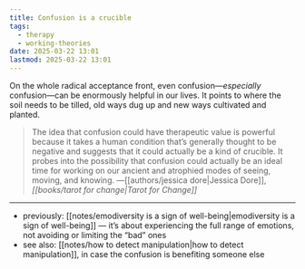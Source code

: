 ```yaml
---
title: Confusion is a crucible
tags:
  - therapy
  - working-theories
date: 2025-03-22 13:01
lastmod: 2025-03-22 13:01
---
```

On the whole radical acceptance front, even confusion—*especially* confusion—can be enormously helpful in our lives. It points to where the soil needs to be tilled, old ways dug up and new ways cultivated and planted.

> The idea that confusion could have therapeutic value is powerful because it takes a human condition that’s generally thought to be negative and suggests that it could actually be a kind of crucible. It probes into the possibility that confusion could actually be an ideal time for working on our ancient and atrophied modes of seeing, moving, and knowing. —[[authors/jessica dore|Jessica Dore]], *[[books/tarot for change|Tarot for Change]]*

---
- previously: [[notes/emodiversity is a sign of well-being|emodiversity is a sign of well-being]] — it’s about experiencing the full range of emotions, not avoiding or limiting the “bad” ones
- see also: [[notes/how to detect manipulation|how to detect manipulation]], in case the confusion is benefiting someone else